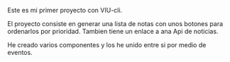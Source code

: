 Este es mi primer proyecto con VIU-cli.

El proyecto consiste en generar una lista de notas con unos botones para ordenarlos por prioridad.
Tambien tiene un enlace a ana Api de noticias.

He creado varios componentes y los he unido entre si por medio de eventos.



